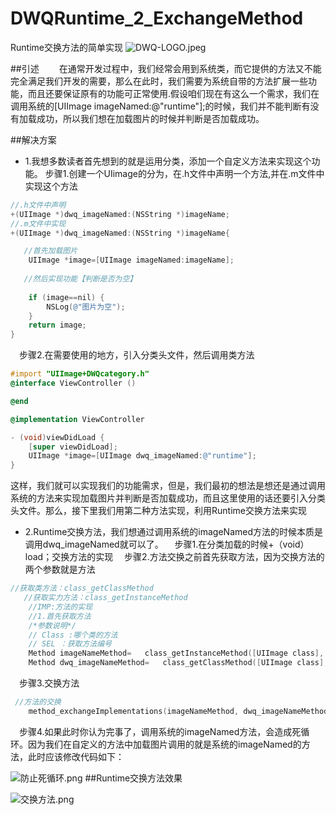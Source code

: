 # DWQRuntime_2_ExchangeMethod
Runtime交换方法的简单实现
![DWQ-LOGO.jpeg](http://upload-images.jianshu.io/upload_images/2231137-1545493cd60adb2b.jpeg?imageMogr2/auto-orient/strip%7CimageView2/2/w/1240)

##引述
  在通常开发过程中，我们经常会用到系统类，而它提供的方法又不能完全满足我们开发的需要，那么在此时，我们需要为系统自带的方法扩展一些功能，而且还要保证原有的功能可正常使用.假设咱们现在有这么一个需求，我们在调用系统的[UIImage imageNamed:@"runtime"];的时候，我们并不能判断有没有加载成功，所以我们想在加载图片的时候并判断是否加载成功。

##解决方案
- 1.我想多数读者首先想到的就是运用分类，添加一个自定义方法来实现这个功能。 
步骤1.创建一个UIimage的分为，在.h文件中声明一个方法,并在.m文件中实现这个方法

```objective-c
//.h文件中声明
+(UIImage *)dwq_imageNamed:(NSString *)imageName;
//.m文件中实现
+(UIImage *)dwq_imageNamed:(NSString *)imageName{

   //首先加载图片
    UIImage *image=[UIImage imageNamed:imageName];
    
   //然后实现功能【判断是否为空】
  
    if (image==nil) {
        NSLog(@"图片为空");
    }
    return image;
}


```
 步骤2.在需要使用的地方，引入分类头文件，然后调用类方法
```objective-c
#import "UIImage+DWQcategory.h"
@interface ViewController ()

@end

@implementation ViewController

- (void)viewDidLoad {
    [super viewDidLoad];
    UIImage *image=[UIImage dwq_imageNamed:@"runtime"];
}
```
这样，我们就可以实现我们的功能需求，但是，我们最初的想法是想还是通过调用系统的方法来实现加载图片并判断是否加载成功，而且这里使用的话还要引入分类头文件。那么，接下里我们用第二种方法实现，利用Runtime交换方法来实现
- 2.Runtime交换方法，我们想通过调用系统的imageNamed方法的时候本质是调用dwq_imageNamed就可以了。
  步骤1.在分类加载的时候+（void）load；交换方法的实现
  步骤2.方法交换之前首先获取方法，因为交换方法的两个参数就是方法

```objective-c
//获取类方法：class_getClassMethod
   //获取实力方法：class_getInstanceMethod
    //IMP:方法的实现
    //1.首先获取方法
    /*参数说明*/
    // Class :哪个类的方法
    // SEL ：获取方法编号
    Method imageNameMethod=   class_getInstanceMethod([UIImage class], @selector(imageNamed:));
    Method dwq_imageNameMethod=   class_getClassMethod([UIImage class], @selector(dwq_imageNamed:));

```
  步骤3.交换方法

```objective-c
 //方法的交换
    method_exchangeImplementations(imageNameMethod, dwq_imageNameMethod);
```
  步骤4.如果此时你认为完事了，调用系统的imageNamed方法，会造成死循环。因为我们在自定义的方法中加载图片调用的就是系统的imageNamed的方法，此时应该修改代码如下：

![防止死循环.png](http://upload-images.jianshu.io/upload_images/2231137-085931c57fb1da3b.png?imageMogr2/auto-orient/strip%7CimageView2/2/w/400)
##Runtime交换方法效果

![交换方法.png](http://upload-images.jianshu.io/upload_images/2231137-4d33d41e5c07b416.png?imageMogr2/auto-orient/strip%7CimageView2/2/w/500)
